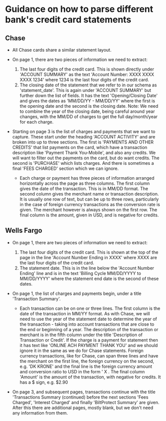 # Guidance on how to parse different bank's credit card statements

## Chase

- All Chase cards share a similar statement layout.
- On page 1, there are two pieces of information we need to extract:

  1.  The last four digits of the credit card. This is shown directly under 'ACCOUNT SUMMARY' as the text 'Account Number: XXXX XXXX XXXX 1234' where 1234 is the last four digits of the credit card.
  2.  The closing date of the statement that we refer to in our schema as 'statement_date'. This is again under 'ACCOUNT SUMMARY' but further down the list of fields. It has the text 'Opening/Closing Date' and gives the dates as 'MM/DD/YY - MM/DD/YY' where the first is the opening date and the second is the closing date. Note: We need to combine the year of the closing date, being careful around year changes, with the MM/DD of charges to get the full day/month/year for each charge.

- Starting on page 3 is the list of charges and payments that we want to capture. These start under the heading 'ACCOUNT ACTIVITY' and are broken into up to three sections. The first is 'PAYMENTS AND OTHER CREDITS' that list payments on the card, which have a transaction description like 'Payment Thank You-Mobile', and also any credits. We will want to filter out the payments on the card, but do want credits. The second is 'PURCHASE' which lists charges. And there is sometimes a final 'FEES CHARGED' section which we can ignore.

  - Each charge or payment has three pieces of information arranged horizontally across the page as three columns. The first column gives the date of the transaction. This is in MM/DD format. The second column gives the merchant name or transaction description. It is usually one row of text, but can be up to three rows, particularly in the case of foreign currency transactions as the conversion rate is given. The merchant however is always shown on the first row. The final column is the amount, given in USD, and is negative for credits.

## Wells Fargo

- On page 1, there are two pieces of information we need to extract:

  1.  The last four digits of the credit card. This is shown at the top of the page in the line 'Account Number Ending in XXXX' where XXXX are the last four digits of the credit card.
  2.  The statement date. This is in the line below the 'Account Number Ending' line and is in the text 'Billing Cycle MM/DD/YYYY to MM/DD/YYYY' where the statement end date is the second of these dates.

- On page 1, the list of charges and payments begin, under a title 'Transaction Summary'.

  - Each transaction can be on one or three lines. The first column is the date of the transaction in MM/YY format. As with Chase, we will need to use the year of the statement date to determine the year of the transaction - taking into account transactions that are close to the end or beginning of a year. The description of the transaction or merchant is in the fifth column under the title 'Description of Transaction or Credit'. If the charge is a payment for statement then it has text like 'ONLINE ACH PAYMENT THANK YOU' and we should ignore it in the same as we do for Chase statements. Foreign currency transactions, like for Chase, can span three lines and have the merchant on the first line, the foreign currency on the second, e.g. 'DK KRONE' and the final line is the foreign currency amount and conversion ratio to USD in the form '<FOREIGN CURRENCY> X <CONVERSION FACTOR>. The final column 'Amount' is the amount of the transaction, with negative for credits. It has a $ sign, e.g. $2.90

- On page 3, and subsequent pages, transactions continue with the title 'Transactions Summary (continued) before the next sections 'Fees Charged', 'Interest Charged' and finally 'BiltProtect Summary' are given. After this there are additional pages, mostly blank, but we don't need any information from them.
